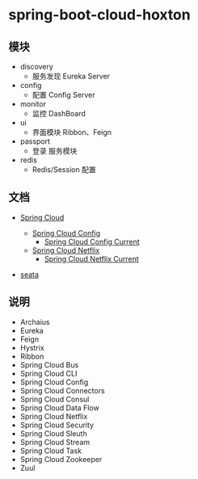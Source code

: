 # spring-boot-cloud-hoxton

## 模块

- discovery
    - 服务发现 Eureka Server
- config
    - 配置 Config Server
- monitor
    - 监控 DashBoard
- ui
    - 界面模块 Ribbon、Feign
- passport
    - 登录 服务模块
- redis
    - Redis/Session 配置

## 文档

- [Spring Cloud](https://spring.io/projects/spring-cloud)
    - [Spring Cloud Config](https://spring.io/projects/spring-cloud-config)
        - [Spring Cloud Config Current](https://docs.spring.io/spring-cloud-config/docs/2.2.6.RELEASE/reference/html/)
    - [Spring Cloud Netflix](https://spring.io/projects/spring-cloud-netflix)
        - [Spring Cloud Netflix Current](https://docs.spring.io/spring-cloud-netflix/docs/2.2.6.RELEASE/reference/html/)

- [seata](https://github.com/seata/seata)

## 说明

- Archaius
- Eureka
- Feign
- Hystrix
- Ribbon
- Spring Cloud Bus
- Spring Cloud CLI
- Spring Cloud Config
- Spring Cloud Connectors
- Spring Cloud Consul
- Spring Cloud Data Flow
- Spring Cloud Netflix
- Spring Cloud Security
- Spring Cloud Sleuth
- Spring Cloud Stream
- Spring Cloud Task
- Spring Cloud Zookeeper
- Zuul
